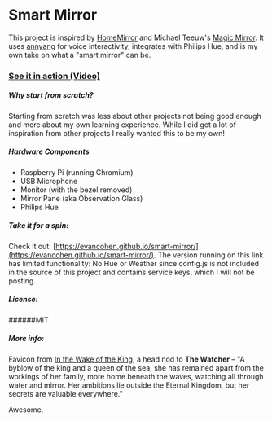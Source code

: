 # Smart Mirror
This project is inspired by [HomeMirror](https://github.com/HannahMitt/HomeMirror) and Michael Teeuw's [Magic Mirror](http://michaelteeuw.nl/tagged/magicmirror). It uses [annyang](https://github.com/TalAter/annyang) for voice interactivity, integrates with Philips Hue, and is my own take on what a "smart mirror" can be.

### [See it in action (Video)](https://www.youtube.com/watch?v=PDIbhV8Nvq8)

##### Why start from scratch?
Starting from scratch was less about other projects not being good enough and more about my own learning experience. While I did get a lot of inspiration from other projects I really wanted this to be my own!

##### Hardware Components
- Raspberry Pi (running Chromium)
- USB Microphone
- Monitor (with the bezel removed)
- Mirror Pane (aka Observation Glass)
- Philips Hue

##### Take it for a spin:
Check it out: [https://evancohen.github.io/smart-mirror/](https://evancohen.github.io/smart-mirror/).
The version running on this link has limited functionality: No Hue or Weather since config.js is not included in the source of this project and contains service keys, which I will not be posting.

##### License:
######MIT

##### More info:
Favicon from [In the Wake of the King](http://walkingmind.evilhat.com/2014/03/17/in-the-wake-of-the-king/), a head nod to **The Watcher** – "A byblow of the king and a queen of the sea, she has remained apart from the workings of her family, more home beneath the waves, watching all through water and mirror. Her ambitions lie outside the Eternal Kingdom, but her secrets are valuable everywhere."

Awesome.
